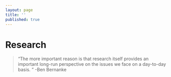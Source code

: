 ```yaml
---
layout: page
title: ''
published: true
---
```

# Research 
> “The more important reason is that research itself provides an important long-run perspective on the issues we face on a day-to-day basis. ” -Ben Bernanke



